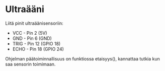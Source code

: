 # Ultraääni
Liitä pinit ultraäänisensoriin:
- VCC - Pin 2 (5V)
- GND - Pin 6 (GND)
- TRIG - Pin 12 (GPIO 18)
- ECHO - Pin 18 (GPIO 24)

Ohjelman päätoiminnallisuus on funktiossa etaisyys(), kannattaa tutkia kun saa sensorin toimimaan.
